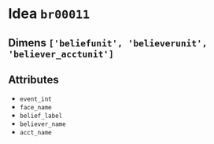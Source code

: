 # Idea `br00011`

## Dimens `['beliefunit', 'believerunit', 'believer_acctunit']`

## Attributes
- `event_int`
- `face_name`
- `belief_label`
- `believer_name`
- `acct_name`
